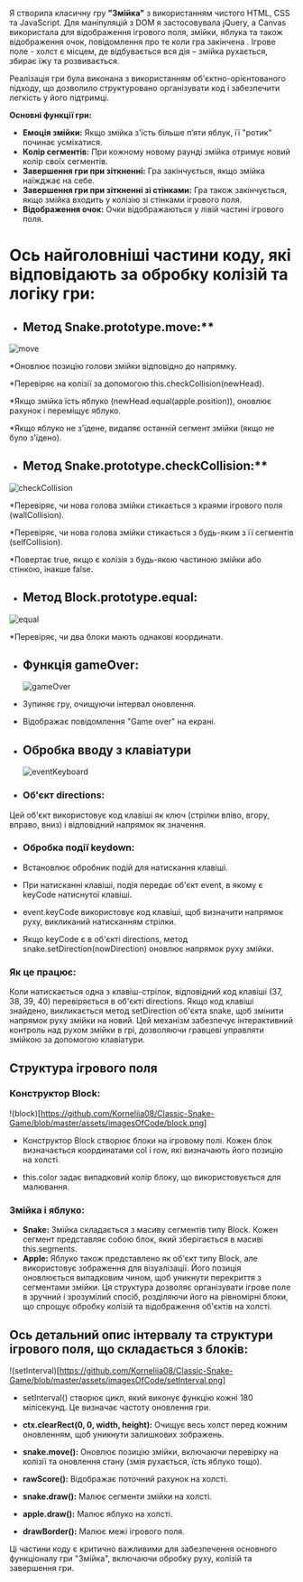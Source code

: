 Я створила класичну гру **"Змійка"** з використанням чистого HTML, CSS та JavaScript.
Для маніпуляцій з DOM я застосовувала jQuery, а Canvas використала для відображення ігрового поля, змійки, яблука та також відображення очок, повідомлення про те коли гра закінчена . 
Ігрове поле - холст є місцем, де відбувається вся дія – змійка рухається, збирає їжу та розвивається.

Реалізація гри була виконана з використанням об'єктно-орієнтованого підходу, що дозволило структуровано організувати код і забезпечити легкість у його підтримці.

**Основні функції гри:**
* **Емоція змійки:** Якщо змійка з'їсть більше п’яти яблук, її "ротик" починає усміхатися.
* **Колір сегментів:** При кожному новому раунді змійка отримує новий колір своїх сегментів.
* **Завершення гри при зіткненні:** Гра закінчується, якщо змійка наїжджає на себе.
* **Завершення гри при зіткненні зі стінками:** Гра також закінчується, якщо змійка входить у колізію зі стінками ігрового поля.
* **Відображення очок:** Очки відображаються у лівій частині ігрового поля.

# Ось найголовніші частини коду, які відповідають за обробку колізій та логіку гри:
* ## Метод Snake.prototype.move:**
   
![move](https://github.com/Korneliia08/Classic-Snake-Game/blob/master/assets/imagesOfCode/snakeMove.png)

*Оновлює позицію голови змійки відповідно до напрямку.

*Перевіряє на колізії за допомогою this.checkCollision(newHead).

*Якщо змійка їсть яблуко (newHead.equal(apple.position)), оновлює рахунок і переміщує яблуко.

*Якщо яблуко не з'їдене, видаляє останній сегмент змійки (якщо не було з'їдено).

* ## Метод Snake.prototype.checkCollision:**

![checkCollision](https://github.com/Korneliia08/Classic-Snake-Game/blob/master/assets/imagesOfCode/checkCollision.png)

*Перевіряє, чи нова голова змійки стикається з краями ігрового поля (wallCollision).

*Перевіряє, чи нова голова змійки стикається з будь-яким з її сегментів (selfCollision).

*Повертає true, якщо є колізія з будь-якою частиною змійки або стінкою, інакше false.


* ## Метод Block.prototype.equal:

![equal](https://github.com/Korneliia08/Classic-Snake-Game/blob/master/assets/imagesOfCode/equel.png)

*Перевіряє, чи два блоки мають однакові координати.

* ## Функція gameOver:

  ![gameOver](https://github.com/Korneliia08/Classic-Snake-Game/blob/master/assets/imagesOfCode/gameOver.png)

* Зупиняє гру, очищуючи інтервал оновлення.
  
* Відображає повідомлення "Game over" на екрані.

* ## Обробка вводу з клавіатури

  ![eventKeyboard](https://github.com/Korneliia08/Classic-Snake-Game/blob/master/assets/imagesOfCode/event.png)

* ### Об'єкт directions:

Цей об'єкт використовує код клавіші як ключ (стрілки вліво, вгору, вправо, вниз) і відповідний напрямок як значення.

* ### Обробка події keydown:

* Встановлює обробник подій для натискання клавіші.

* При натисканні клавіші, подія передає об'єкт event, в якому є keyCode натиснутої клавіші.
* event.keyCode використовує код клавіші, щоб визначити напрямок руху, викликаний натисканням стрілки.
* Якщо keyCode є в об'єкті directions, метод snake.setDirection(nowDirection) оновлює напрямок руху змійки.

### Як це працює:
Коли натискається одна з клавіш-стрілок, відповідний код клавіші (37, 38, 39, 40) перевіряється в об'єкті directions.
Якщо код клавіші знайдено, викликається метод setDirection об'єкта snake, щоб змінити напрямок руху змійки на новий.
Цей механізм забезпечує інтерактивний контроль над рухом змійки в грі, дозволяючи гравцеві управляти змійкою за допомогою клавіатури.

## Структура ігрового поля

### Конструктор Block:

!(block)[https://github.com/Korneliia08/Classic-Snake-Game/blob/master/assets/imagesOfCode/block.png]

* Конструктор Block створює блоки на ігровому полі. Кожен блок визначається координатами col і row, які визначають його позицію на холсті.

* this.color задає випадковий колір блоку, що використовується для малювання.

### Змійка і яблуко:

* **Snake:** Змійка складається з масиву сегментів типу Block. Кожен сегмент представляє собою блок, який зберігається в масиві this.segments.
* **Apple:** Яблуко також представлено як об'єкт типу Block, але використовує зображення для візуалізації. Його позиція оновлюється випадковим чином, щоб уникнути перекриття з сегментами змійки.
Ця структура дозволяє організувати ігрове поле в зручний і зрозумілий спосіб, розділяючи його на рівномірні блоки, що спрощує обробку колізій та відображення об'єктів на холсті.

## Ось детальний опис інтервалу та структури ігрового поля, що складається з блоків:

!(setInterval)[https://github.com/Korneliia08/Classic-Snake-Game/blob/master/assets/imagesOfCode/setInterval.png]

* setInterval() створює цикл, який виконує функцію кожні 180 мілісекунд. Це визначає частоту оновлення гри.

* **ctx.clearRect(0, 0, width, height):** Очищує весь холст перед кожним оновленням, щоб уникнути залишкових зображень.
* **snake.move():** Оновлює позицію змійки, включаючи перевірку на колізії та оновлення стану (змія рухається, їсть яблуко тощо).
* **rawScore():** Відображає поточний рахунок на холсті.
* **snake.draw():** Малює сегменти змійки на холсті.
* **apple.draw():** Малює яблуко на холсті.
* **drawBorder():** Малює межі ігрового поля.

Ці частини коду є критично важливими для забезпечення основного функціоналу гри "Змійка", включаючи обробку руху, колізій та завершення гри.
